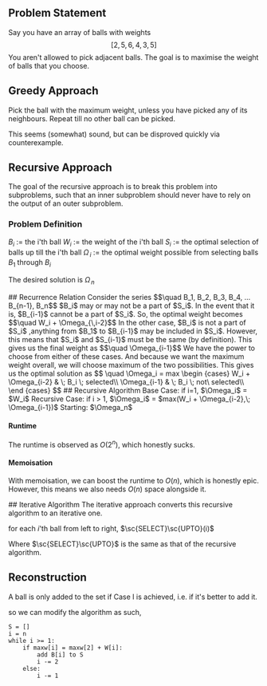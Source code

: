 ## Problem Statement
Say you have an array of balls with weights
$$[2, 5, 6, 4, 3, 5]$$
You aren't allowed to pick adjacent balls. The goal is to maximise the weight of balls that you choose.

## Greedy Approach
Pick the ball with the maximum weight, unless you have picked any of its neighbours. Repeat till no other ball can be picked.

This seems (somewhat) sound, but can be disproved quickly via counterexample.

## Recursive Approach
The goal of the recursive approach is to break this problem into subproblems, such that an inner subproblem should never have to rely on the output of an outer subproblem.

### Problem Definition
$B_i$ := the i'th ball
$W_i$ := the weight of the i'th ball
$S_i$ := the optimal selection of balls up till the i'th ball
$\Omega_{\,i}$ := the optimal weight possible from selecting balls $B_1$ through $B_i$

The desired solution is $\Omega_{\,n}$
<div style="page-break-after: always;"></div>
## Recurrence Relation
Consider the series 
$$\quad B_1, B_2, B_3, B_4, ... B_{n-1}, B_n$$
$B_i$ may or may not be a part of $S_i$. In the event that it is, $B_{i-1}$ cannot be a part of $S_i$. So, the optimal weight becomes
$$\quad W_i  + \Omega_{\,i-2}$$
In the other case, $B_i$ is not a part of $S_i$ ,anything from $B_1$ to $B_{i-1}$ may be included in $S_i$. However, this means that $S_i$ and $S_{i-1}$ must be the same (by definition). This gives us the final weight as
$$\quad \Omega_{i-1}$$
We have the power to choose from either of these cases. And because we want the maximum weight overall, we will choose maximum of the two possibilities. This gives us the optimal solution as
$$
\quad \Omega_i = max
	\begin {cases}
		W_i + \Omega_{i-2} & \; B_i \; selected\\
		\Omega_{i-1} & \; B_i \; not\  selected\\
	\end {cases}
$$
## Recursive Algorithm
Base Case: if i=1, $\Omega_i$ = $W_i$
Recursive Case: if i > 1, $\Omega_i$ = $max(W_i + \Omega_{i-2},\; \Omega_{i-1})$ 
Starting: $\Omega_n$

#### Runtime
The runtime is observed as $O(2^n)$, which honestly sucks.

#### Memoisation
With memoisation, we can boost the runtime to $O(n)$, which is honestly epic.
However, this means we also needs $O(n)$ space alongside it.
<div style="page-break-after: always;"></div>
## Iterative Algorithm
The iterative approach converts this recursive algorithm to an iterative one.

for each $i$'th ball from left to right,
	$\sc{SELECT}\sc{UPTO}(i)$

Where $\sc{SELECT}\sc{UPTO}$ is the same as that of the recursive algorithm.

## Reconstruction
A ball is only added to the set if Case I is achieved, i.e. if it's better to add it.

so we can modify the algorithm as such,

```
S = []
i = n
while i >= 1:
	if maxw[i] = maxw[2] + W[i]:
		add B[i] to S
		i -= 2
	else:
		i -= 1
```
